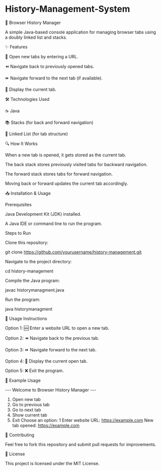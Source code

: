 # History-Management-System
🚀 Browser History Manager

A simple Java-based console application for managing browser tabs using a doubly linked list and stacks.

✨ Features

📌 Open new tabs by entering a URL.

⏪ Navigate back to previously opened tabs.

⏩ Navigate forward to the next tab (if available).

📜 Display the current tab.

🛠 Technologies Used

☕ Java

📚 Stacks (for back and forward navigation)

🔗 Linked List (for tab structure)

🔍 How It Works

When a new tab is opened, it gets stored as the current tab.

The back stack stores previously visited tabs for backward navigation.

The forward stack stores tabs for forward navigation.

Moving back or forward updates the current tab accordingly.

📥 Installation & Usage

Prerequisites

Java Development Kit (JDK) installed.

A Java IDE or command line to run the program.

Steps to Run

Clone this repository:

git clone https://github.com/yourusername/history-management.git

Navigate to the project directory:

cd history-management

Compile the Java program:

javac historymanagment.java

Run the program:

java historymanagment

📌 Usage Instructions

Option 1: 🆕 Enter a website URL to open a new tab.

Option 2: ⏪ Navigate back to the previous tab.

Option 3: ⏩ Navigate forward to the next tab.

Option 4: 📜 Display the current open tab.

Option 5: ❌ Exit the program.

🎯 Example Usage

--- Welcome to Browser History Manager ---
1. Open new tab
2. Go to previous tab
3. Go to next tab
4. Show current tab
5. Exit
Choose an option: 1
Enter website URL: https://example.com
New tab opened: https://example.com

🤝 Contributing

Feel free to fork this repository and submit pull requests for improvements.

📜 License

This project is licensed under the MIT License.


